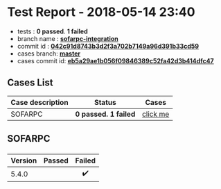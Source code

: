 # Test Report - 2018-05-14 23:40

- tests  : **0 passed**. **1 failed**
- branch name : **[sofarpc-integration](https://github.com/apache/incubator-skywalking/tree/sofarpc-integration)**
- commit id : **[042c91d8743b3d2f3a702b7149a96d391b33cd59](https://github.com/apache/incubator-skywalking/commit/042c91d8743b3d2f3a702b7149a96d391b33cd59)**
- cases branch: **[master](https://github.com/SkywalkingTest/skywalking-autotest-scenarios/tree/master)**
- cases commit id: **[eb5a29ae1b056f09846389c52fa42d3b414dfc47](https://github.com/SkywalkingTest/skywalking-autotest-scenarios/commit/eb5a29ae1b056f09846389c52fa42d3b414dfc47)**

## Cases List

| Case description | Status | Cases|
|:-----|:-----:|:-----:|
|SOFARPC| **0 passed. 1 failed**| [click me](#sofarpc) |

## SOFARPC

### 
|  Version     | Passed | Failed|
|:------------- |:-------:|:-----:|
| 5.4.0  | |:heavy_check_mark:|

